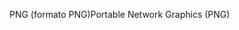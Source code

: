 <span data-ttu-id="9da3e-101">PNG (formato PNG)</span><span class="sxs-lookup"><span data-stu-id="9da3e-101">Portable Network Graphics (PNG)</span></span>